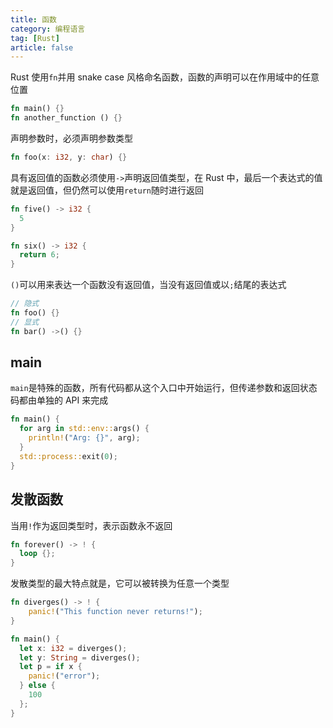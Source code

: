 ```yaml
---
title: 函数
category: 编程语言
tag: [Rust]
article: false
---
```


Rust 使用`fn`并用 snake case 风格命名函数，函数的声明可以在作用域中的任意位置

```rust
fn main() {}
fn another_function () {}
```

声明参数时，必须声明参数类型

```rust
fn foo(x: i32, y: char) {}
```

具有返回值的函数必须使用`->`声明返回值类型，在 Rust 中，最后一个表达式的值就是返回值，但仍然可以使用`return`随时进行返回

```rust
fn five() -> i32 {
  5
}

fn six() -> i32 {
  return 6;
}
```

`()`可以用来表达一个函数没有返回值，当没有返回值或以`;`结尾的表达式

```rust
// 隐式
fn foo() {}
// 显式
fn bar() ->() {}
```

## main

`main`是特殊的函数，所有代码都从这个入口中开始运行，但传递参数和返回状态码都由单独的 API 来完成

```rust
fn main() {
  for arg in std::env::args() {
    println!("Arg: {}", arg);
  }
  std::process::exit(0);
}
```

## 发散函数

当用`!`作为返回类型时，表示函数永不返回

```rust
fn forever() -> ! {
  loop {};
}
```

发散类型的最大特点就是，它可以被转换为任意一个类型

```rust
fn diverges() -> ! {
    panic!("This function never returns!");
}

fn main() {
  let x: i32 = diverges();
  let y: String = diverges();
  let p = if x {
    panic!("error");
  } else {
    100
  };
}
```
